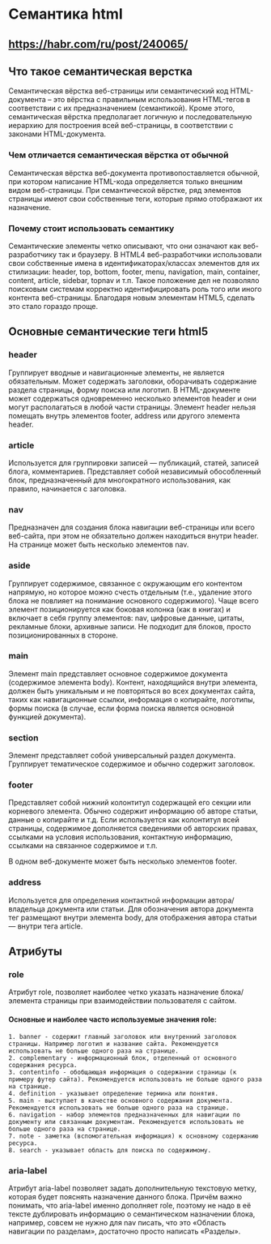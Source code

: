 # Семантика html
## https://habr.com/ru/post/240065/
## Что такое семантическая верстка
Семантическая вёрстка веб-страницы или семантический код HTML-документа – это вёрстка с правильным использования HTML-тегов в соответствии с их предназначением (семантикой). Кроме этого, семантическая вёрстка предполагает логичную и последовательную иерархию для построения всей веб-страницы, в соответствии с законами HTML-документа.
### Чем отличается семантическая вёрстка от обычной
Семантическая вёрстка веб-документа противопоставляется обычной, при котором написание HTML-кода определяется только внешним видом веб-страницы. При семантической вёрстке, ряд элементов страницы имеют свои собственные теги, которые прямо отображают их назначение.
### Почему стоит использовать семантику
Семантические элементы четко описывают, что они означают как веб-разработчику так и браузеру. В HTML4 веб-разработчики использовали свои собственные имена в идентификаторах/классах элементов для их стилизации: header, top, bottom, footer, menu, navigation, main, container, content, article, sidebar, topnav и т.п. Такое положение дел не позволяло поисковым системам корректно идентифицировать роль того или иного контента веб-страницы. Благодаря новым элементам HTML5, сделать это стало гораздо проще.
## Основные семантические теги html5
### header 
Группирует вводные и навигационные элементы, не является обязательным. Может содержать заголовки, оборачивать содержание раздела страницы, форму поиска или логотип. В HTML-документе может содержаться одновременно несколько элементов header и они могут располагаться в любой части страницы. Элемент header нельзя помещать внутрь элементов footer, address или другого элемента header.
### article
Используется для группировки записей — публикаций, статей, записей блога, комментариев. Представляет собой независимый обособленный блок, предназначенный для многократного использования, как правило, начинается с заголовка.
### nav 
Предназначен для создания блока навигации веб-страницы или всего веб-сайта, при этом не обязательно должен находиться внутри header. На странице может быть несколько элементов nav.
### aside 
Группирует содержимое, связанное с окружающим его контентом напрямую, но которое можно счесть отдельным (т.е., удаление этого блока не повлияет на понимание основного содержимого). Чаще всего элемент позиционируется как боковая колонка (как в книгах) и включает в себя группу элементов: nav, цифровые данные, цитаты, рекламные блоки, архивные записи. Не подходит для блоков, просто позиционированных в стороне.
### main
Элемент main представляет основное содержимое документа (содержимое элемента body). Контент, находящийся внутри элемента, должен быть уникальным и не повторяться во всех документах сайта, таких как навигационные ссылки, информация о копирайте, логотипы, формы поиска (в случае, если форма поиска является основной функцией документа).
### section 
Элемент представляет собой универсальный раздел документа. Группирует тематическое содержимое и обычно содержит заголовок.
### footer
Представляет собой нижний колонтитул содержащей его секции или корневого элемента. Обычно содержит информацию об авторе статьи, данные о копирайте и т.д. Если используется как колонтитул всей страницы, содержимое дополняется сведениями об авторских правах, ссылками на условия использования, контактную информацию, ссылками на связанное содержимое и т.п.

В одном веб-документе может быть несколько элементов footer.
### address
Используется для определения контактной информации автора/владельца документа или статьи. Для обозначения автора документа тег размещают внутри элемента body, для отображения автора статьи — внутри тега article.
## Атрибуты
### role
Атрибут role, позволяет наиболее четко указать назначение блока/элемента страницы при взаимодействии пользователя с сайтом.
#### Основные и наиболее часто используемые значения role:
```
1. banner - содержит главный заголовок или внутренний заголовок страницы. Например логотип и название сайта. Рекомендуется использовать не больше одного раза на странице.
2. complementary - информационный блок, отделенный от основного содержания ресурса.
3. contentinfo - обобщающая информация о содержании страницы (к примеру футер сайта). Рекомендуется использовать не больше одного раза на странице.
4. definition - указывает определение термина или понятия.
5. main - выступает в качестве основного содержания документа. Рекомендуется использовать не больше одного раза на странице.
6. navigation - набор элементов предназначенных для навигации по документу или связанным документам. Рекомендуется использовать не больше одного раза на странице.
7. note - заметка (вспомогательная информация) к основному содержанию ресурса.
8. search - указывает область для поиска по содержимому.
```
### aria-label
Атрибут aria-label позволяет задать дополнительную текстовую метку, которая будет пояснять назначение данного блока. Причём важно понимать, что aria-label именно дополняет role, поэтому не надо в её тексте дублировать информацию о семантическом назначении блока, например, совсем не нужно для nav писать, что это «Область навигации по разделам», достаточно просто написать «Разделы».
